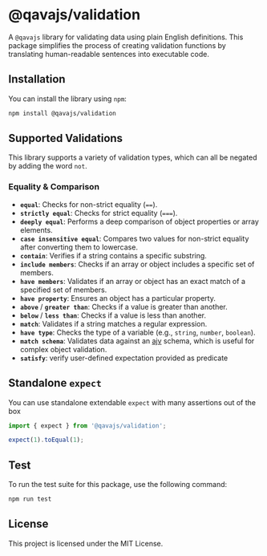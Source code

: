 # @qavajs/validation

A `@qavajs` library for validating data using plain English definitions. This package simplifies the process of creating validation functions by translating human-readable sentences into executable code.

## Installation

You can install the library using `npm`:

```bash
npm install @qavajs/validation
```

## Supported Validations

This library supports a variety of validation types, which can all be negated by adding the word `not`.

### Equality & Comparison

  - **`equal`**: Checks for non-strict equality (`==`).
  - **`strictly equal`**: Checks for strict equality (`===`).
  - **`deeply equal`**: Performs a deep comparison of object properties or array elements.
  - **`case insensitive equal`**: Compares two values for non-strict equality after converting them to lowercase.
  - **`contain`**: Verifies if a string contains a specific substring.
  - **`include members`**: Checks if an array or object includes a specific set of members.
  - **`have members`**: Validates if an array or object has an exact match of a specified set of members.
  - **`have property`**: Ensures an object has a particular property.
  - **`above`** / **`greater than`**: Checks if a value is greater than another.
  - **`below`** / **`less than`**: Checks if a value is less than another.
  - **`match`**: Validates if a string matches a regular expression.
  - **`have type`**: Checks the type of a variable (e.g., `string`, `number`, `boolean`).
  - **`match schema`**: Validates data against an [ajv](https://www.npmjs.com/package/ajv) schema, which is useful for complex object validation.
  - **`satisfy`**: verify user-defined expectation provided as predicate


## Standalone `expect`
You can use standalone extendable `expect` with many assertions out of the box

```typescript
import { expect } from '@qavajs/validation';

expect(1).toEqual(1);
```

## Test

To run the test suite for this package, use the following command:

```bash
npm run test
```

## License

This project is licensed under the MIT License.
